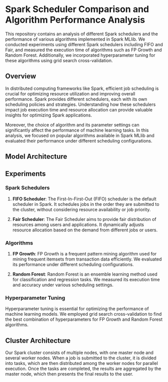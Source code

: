 # Spark Scheduler Comparison and Algorithm Performance Analysis

This repository contains an analysis of different Spark schedulers and the performance of various algorithms implemented in Spark MLlib. We conducted experiments using different Spark schedulers including FIFO and Fair, and measured the execution time of algorithms such as FP Growth and Random Forest. Additionally, we incorporated hyperparameter tuning for these algorithms using grid search cross-validation.

## Overview

In distributed computing frameworks like Spark, efficient job scheduling is crucial for optimizing resource utilization and improving overall performance. Spark provides different schedulers, each with its own scheduling policies and strategies. Understanding how these schedulers impact job execution time and resource allocation can provide valuable insights for optimizing Spark applications.

Moreover, the choice of algorithm and its parameter settings can significantly affect the performance of machine learning tasks. In this analysis, we focused on popular algorithms available in Spark MLlib and evaluated their performance under different scheduling configurations.

## Model Architecture



## Experiments

### Spark Schedulers

1. **FIFO Scheduler**: The First-In-First-Out (FIFO) scheduler is the default scheduler in Spark. It schedules jobs in the order they are submitted to the cluster, without considering resource availability or job priority.
   
2. **Fair Scheduler**: The Fair Scheduler aims to provide fair distribution of resources among users and applications. It dynamically adjusts resource allocation based on the demand from different jobs or users.

### Algorithms

1. **FP Growth**: FP Growth is a frequent pattern mining algorithm used for mining frequent itemsets from transaction data efficiently. We evaluated its performance under different scheduling configurations.

2. **Random Forest**: Random Forest is an ensemble learning method used for classification and regression tasks. We measured its execution time and accuracy under various scheduling settings.

### Hyperparameter Tuning

Hyperparameter tuning is essential for optimizing the performance of machine learning models. We employed grid search cross-validation to find the best combination of hyperparameters for FP Growth and Random Forest algorithms.

## Cluster Architecture

Our Spark cluster consists of multiple nodes, with one master node and several worker nodes. When a job is submitted to the cluster, it is divided into tasks, which are then distributed among the worker nodes for parallel execution. Once the tasks are completed, the results are aggregated by the master node, which then presents the final results to the user.
